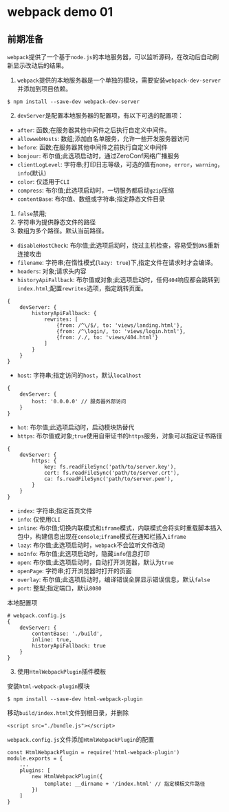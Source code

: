 # webpack demo 01

## 前期准备

`webpack`提供了一个基于`node.js`的本地服务器，可以监听源码，在改动后自动刷新显示改动后的结果。

1. `webpack`提供的本地服务器是一个单独的模块，需要安装`webpack-dev-server`并添加到项目依赖。

```
$ npm install --save-dev webpack-dev-server
```

2. `devServer`是配置本地服务器的配置项，有以下可选的配置项：

- `after`: 函数;在服务器其他中间件之后执行自定义中间件。
- `allowwebHosts`: 数组;添加白名单服务，允许一些开发服务器访问
- `before`: 函数;在服务器其他中间件之前执行自定义中间件
- `bonjour`: 布尔值;此选项启动时，通过ZeroConf网络广播服务
- `clientLogLevel`: 字符串;打印日志等级，可选的值有`none`，`error`，`warning`，`info`(默认)
- `color`: 仅适用于`CLI`
- `compress`: 布尔值;此选项启动时，一切服务都启动`gzip`压缩
- `contentBase`: 布尔值、数组或字符串;指定静态文件目录
1. `false`禁用;
2. 字符串为提供静态文件的路径
3. 数组为多个路径。默认当前路径。
- `disableHostCheck`: 布尔值;此选项启动时，绕过主机检查，容易受到`DNS`重新连接攻击
- `filename`: 字符串;在惰性模式(`lazy: true`)下,指定文件在请求时才会编译。
- `headers`: 对象;请求头内容
- `historyApiFallback`: 布尔值或对象;此选项启动时，任何`404`响应都会跳转到`index.html`;配置`rewrites`选项，指定跳转页面。

```
{
	devServer: {
		historyApiFallback: {
			rewrites: [
				{from: /^\/$/, to: 'views/landing.html'},
				{from: /^\login/, to: 'views/login.html'},
				{from: /./, to: 'views/404.html'}
			]
		}
	}
}
```

- `host`: 字符串;指定访问的`host`，默认`localhost`
```
{
	devServer: {
		host: '0.0.0.0' // 服务器外部访问
	}
}
```
- `hot`: 布尔值;此选项启动时，启动模块热替代
- `https`: 布尔值或对象;`true`使用自带证书的`https`服务，对象可以指定证书路径
```
{
	devServer: {
		https: {
			key: fs.readFileSync('path/to/server.key'),
			cert: fs.readFileSync('path/to/server.crt'),
			ca: fs.readFileSync('path/to/server.pem'),
		}
	}
}
```
- `index`: 字符串;指定首页文件
- `info`: 仅使用`CLI`
- `inline`: 布尔值;切换内联模式和`iframe`模式，内联模式会将实时重载脚本插入包中，构建信息出现在`console`;`iframe`模式在通知栏插入`iframe`
- `lazy`: 布尔值;此选项启动时，`webpack`不会监听文件改动
- `noInfo`: 布尔值;此选项启动时，隐藏`info`信息打印
- `open`: 布尔值;此选项启动时，自动打开浏览器，默认为`true`
- `openPage`: 字符串;打开浏览器时打开的页面
- `overlay`: 布尔值;此选项启动时，编译错误全屏显示错误信息，默认`false`
- `port`: 整型;指定端口，默认`8080`

本地配置项
```
# webpack.config.js
{
	devServer: {
		contentBase: './build',
		inline: true,
		historyApiFallback: true
	}
}
```

3. 使用`HtmlWebpackPlugin`插件模板

安装`html-webpack-plugin`模块
```
$ npm install --save-dev html-webpack-plugin
```
移动`build/index.html`文件到根目录，并删除
```
<script src="./bundle.js"></script>
```
`webpack.config.js`文件添加`HtmlWebpackPlugin`的配置
```
const HtmlWebpackPlugin = require('html-webpack-plugin')
module.exports = {
	...
	plugins: [
		new HtmlWebpackPlugin({
			template: __dirname + '/index.html' // 指定模板文件路径
		})
	]
}
```
